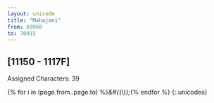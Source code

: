 ```yaml
---
layout: unicode
title: "Mahajani"
from: 69968
to: 70015
---
```


## 	[11150 - 1117F]

Assigned Characters: 39

{% for i in (page.from..page.to) %}<i>&#{{i}};</i>{% endfor %}
{:.unicodes}
